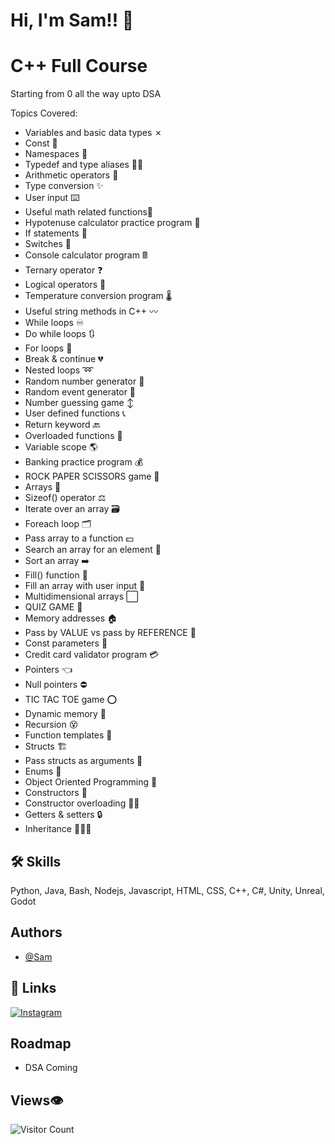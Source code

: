 
# Hi, I'm Sam!! 👋


# C++ Full Course

Starting from 0 all the way upto DSA

Topics Covered:

- Variables and basic data types ✗
- Const 🚫
- Namespaces 📛
- Typedef and type aliases 🙋‍♂️
- Arithmetic operators 🧮
- Type conversion ✨
- User input ⌨️
- Useful math related functions🔢
- Hypotenuse calculator practice program 📐
- If statements 🤔
- Switches 🔀
- Console calculator program 🖩
- Ternary operator ❓
- Logical operators 🔣
- Temperature conversion program 🌡️
- Useful string methods in C++ 〰️
- While loops ♾️
- Do while loops 🔃
- For loops 🔂
- Break & continue 💔
- Nested loops ➿
- Random number generator 🎲
- Random event generator 🎁
- Number guessing game ↕️
- User defined functions 📞
- Return keyword 🔙
- Overloaded functions 🍕
- Variable scope 🌎
- Banking practice program 💰
- ROCK PAPER SCISSORS game 👊
- Arrays 🚗
- Sizeof() operator ⚖️
- Iterate over an array 🗃️
- Foreach loop 🗂️
- Pass array to a function 💵
- Search an array for an element 🔎
- Sort an array ➡️
- Fill() function 🍔
- Fill an array with user input 🌭
- Multidimensional arrays ⬜
- QUIZ GAME 💯
- Memory addresses 🏠
- Pass by VALUE vs pass by REFERENCE 📧
- Const parameters 🧱
- Credit card validator program 💳
- Pointers 👈
- Null pointers ⛔
- TIC TAC TOE game ⭕
- Dynamic memory 🧠
- Recursion 😵
- Function templates 🍪
- Structs 🏗️
- Pass structs as arguments 🚚
- Enums 📅
- Object Oriented Programming 🧍
- Constructors 👷
- Constructor overloading 👨‍🍳
- Getters & setters 🔒
- Inheritance 👩‍👧‍👦



## 🛠 Skills
Python, Java, Bash, Nodejs, Javascript, HTML, CSS, C++, C#, Unity, Unreal, Godot


## Authors

- [@Sam](https://www.github.com/Hacker-Sam-is-here)


## 🔗 Links

[![Instagram](https://img.shields.io/badge/Instagram-E4405F?style=for-the-badge&logo=instagram&logoColor=white)](https://www.instagram.com/samishere06/)


## Roadmap

- DSA Coming

## Views👁️
![Visitor Count](https://profile-counter.glitch.me/Hacker-Sam-is-here/count.svg)